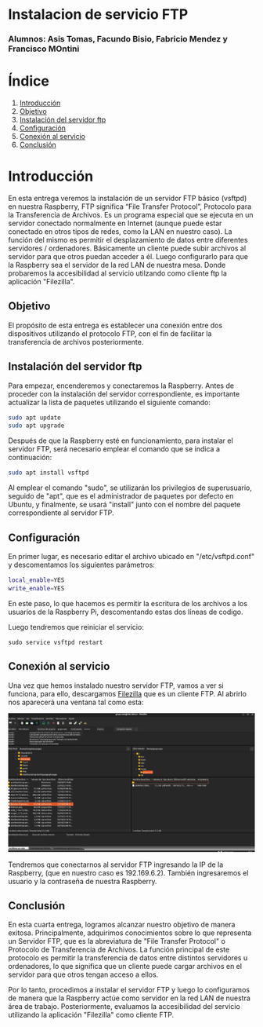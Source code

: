 # Instalacion de servicio FTP
### Alumnos: Asis Tomas, Facundo Bisio, Fabricio Mendez y Francisco MOntini

# Índice 
1. [Introducción](#introducción)
2. [Objetivo](#objetivo)
3. [Instalación del servidor ftp](#instalación-del-servidor-ftp)
4. [Configuración](#configuración)
5. [Conexión al servicio](#conexión-al-servicio)
6. [Conclusión](#conclusión)

# Introducción
En esta entrega veremos la instalación de un servidor FTP básico (vsftpd) en nuestra Raspberry, FTP significa “File Transfer Protocol”, Protocolo para la Transferencia de Archivos. Es un programa especial que se ejecuta en un servidor conectado normalmente en Internet (aunque puede estar conectado en otros tipos de redes, como la LAN en nuestro caso). La función del mismo es permitir el desplazamiento de datos entre diferentes servidores / ordenadores. Básicamente un cliente puede subir archivos al servidor para que otros puedan acceder a él. Luego configurarlo para que la Raspberry sea el servidor de la red LAN de nuestra mesa. Donde probaremos la accesibilidad al servicio utilzando como cliente ftp la aplicación "Filezilla".

## Objetivo
El propósito de esta entrega es establecer una conexión entre dos dispositivos utilizando el protocolo FTP, con el fin de facilitar la transferencia de archivos posteriormente.

## Instalación del servidor ftp
Para empezar, encenderemos y conectaremos la Raspberry. Antes de proceder con la instalación del servidor correspondiente, es importante actualizar la lista de paquetes utilizando el siguiente comando:

```bash
sudo apt update
sudo apt upgrade
```
Después de que la Raspberry esté en funcionamiento, para instalar el servidor FTP, será necesario emplear el comando que se indica a continuación:

```bash
sudo apt install vsftpd
```

Al emplear el comando "sudo", se utilizarán los privilegios de superusuario, seguido de "apt", que es el administrador de paquetes por defecto en Ubuntu, y finalmente, se usará "install" junto con el nombre del paquete correspondiente al servidor FTP.

## Configuración
En primer lugar, es necesario editar el archivo ubicado en "/etc/vsftpd.conf" y descomentamos los siguientes parámetros:

```bash
local_enable=YES
write_enable=YES
```
En este paso, lo que hacemos es permitir la escritura de los archivos a los usuarios de la Raspberry Pi, descomentando estas dos líneas de codigo.

Luego tendremos que reiniciar el servicio:

```
sudo service vsftpd restart
```

## Conexión al servicio
Una vez que hemos instalado nuestro servidor FTP, vamos a ver si funciona, para ello, descargamos [Filezilla](https://filezilla-project.org/) que es un cliente FTP. Al abrirlo nos aparecerá una ventana tal como esta:

![imagen1](/Img/imagen1.jpeg)

Tendremos que conectarnos al servidor FTP ingresando la IP de la Raspberry, (que en nuestro caso es 192.169.6.2). También ingresaremos el usuario y la contraseña de nuestra Raspberry.

## Conclusión
En esta cuarta entrega, logramos alcanzar nuestro objetivo de manera exitosa. Principalmente, adquirimos conocimientos sobre lo que representa un Servidor FTP, que es la abreviatura de "File Transfer Protocol" o Protocolo de Transferencia de Archivos. La función principal de este protocolo es permitir la transferencia de datos entre distintos servidores u ordenadores, lo que significa que un cliente puede cargar archivos en el servidor para que otros tengan acceso a ellos.

Por lo tanto, procedimos a instalar el servidor FTP y luego lo configuramos de manera que la Raspberry actúe como servidor en la red LAN de nuestra área de trabajo. Posteriormente, evaluamos la accesibilidad del servicio utilizando la aplicación "Filezilla" como cliente FTP.